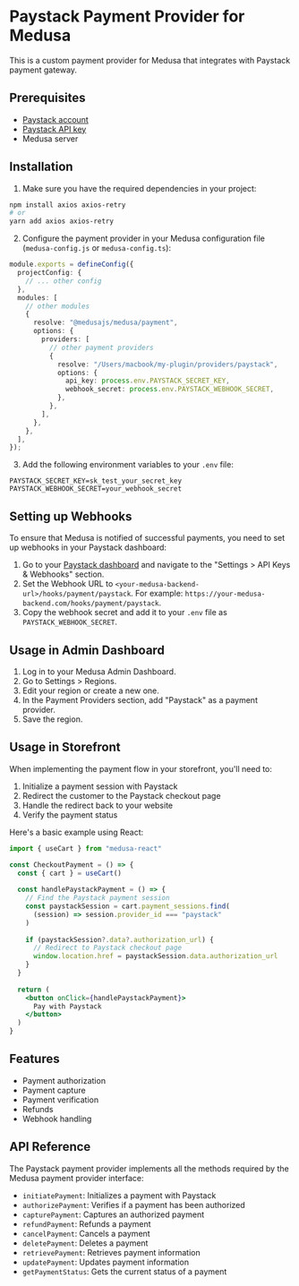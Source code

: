 # Paystack Payment Provider for Medusa

This is a custom payment provider for Medusa that integrates with Paystack payment gateway.

## Prerequisites

- [Paystack account](https://dashboard.paystack.co/)
- [Paystack API key](https://dashboard.paystack.co/settings/developer)
- Medusa server

## Installation

1. Make sure you have the required dependencies in your project:

```bash
npm install axios axios-retry
# or
yarn add axios axios-retry
```

2. Configure the payment provider in your Medusa configuration file (`medusa-config.js` or `medusa-config.ts`):

```typescript
module.exports = defineConfig({
  projectConfig: {
    // ... other config
  },
  modules: [
    // other modules
    {
      resolve: "@medusajs/medusa/payment",
      options: {
        providers: [
          // other payment providers
          {
            resolve: "/Users/macbook/my-plugin/providers/paystack",
            options: {
              api_key: process.env.PAYSTACK_SECRET_KEY,
              webhook_secret: process.env.PAYSTACK_WEBHOOK_SECRET,
            },
          },
        ],
      },
    },
  ],
});
```

3. Add the following environment variables to your `.env` file:

```
PAYSTACK_SECRET_KEY=sk_test_your_secret_key
PAYSTACK_WEBHOOK_SECRET=your_webhook_secret
```

## Setting up Webhooks

To ensure that Medusa is notified of successful payments, you need to set up webhooks in your Paystack dashboard:

1. Go to your [Paystack dashboard](https://dashboard.paystack.com/) and navigate to the "Settings > API Keys & Webhooks" section.
2. Set the Webhook URL to `<your-medusa-backend-url>/hooks/payment/paystack`. For example: `https://your-medusa-backend.com/hooks/payment/paystack`.
3. Copy the webhook secret and add it to your `.env` file as `PAYSTACK_WEBHOOK_SECRET`.

## Usage in Admin Dashboard

1. Log in to your Medusa Admin Dashboard.
2. Go to Settings > Regions.
3. Edit your region or create a new one.
4. In the Payment Providers section, add "Paystack" as a payment provider.
5. Save the region.

## Usage in Storefront

When implementing the payment flow in your storefront, you'll need to:

1. Initialize a payment session with Paystack
2. Redirect the customer to the Paystack checkout page
3. Handle the redirect back to your website
4. Verify the payment status

Here's a basic example using React:

```jsx
import { useCart } from "medusa-react"

const CheckoutPayment = () => {
  const { cart } = useCart()
  
  const handlePaystackPayment = () => {
    // Find the Paystack payment session
    const paystackSession = cart.payment_sessions.find(
      (session) => session.provider_id === "paystack"
    )
    
    if (paystackSession?.data?.authorization_url) {
      // Redirect to Paystack checkout page
      window.location.href = paystackSession.data.authorization_url
    }
  }
  
  return (
    <button onClick={handlePaystackPayment}>
      Pay with Paystack
    </button>
  )
}
```

## Features

- Payment authorization
- Payment capture
- Payment verification
- Refunds
- Webhook handling

## API Reference

The Paystack payment provider implements all the methods required by the Medusa payment provider interface:

- `initiatePayment`: Initializes a payment with Paystack
- `authorizePayment`: Verifies if a payment has been authorized
- `capturePayment`: Captures an authorized payment
- `refundPayment`: Refunds a payment
- `cancelPayment`: Cancels a payment
- `deletePayment`: Deletes a payment
- `retrievePayment`: Retrieves payment information
- `updatePayment`: Updates payment information
- `getPaymentStatus`: Gets the current status of a payment

